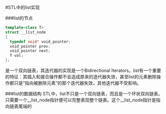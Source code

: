 #STL中的list实现

###list的节点

```c++
template<class T>
struct __list_node
{
  typedef void* void_pointer;
  void_pointer prev;
  void_pointer next;
  T val;
};
```
是一个双向链表，其迭代器的实现是一个Bidirectional Iterators。list有一个重要的特征：其插入和接合操作都不会造成原来的迭代器失效，甚至list的元素删除操作都只是“指向被删除元素”的那个迭代器失效，其他迭代器不受影响。

###list的数据结构
STL中，list不只是一个双向链表，而且是一个环状双向链表。只需要一个__list_node指针便可以完整表现整个链表。这个__list_node指针是指向链表尾端的